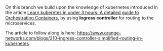 On this branch we build upon the knowledge of kubernetes introduced in the article [Learn kuberntes in under 3 hours: A detailed guide to Orchestrating Containers](https://medium.freecodecamp.org/learn-kubernetes-in-under-3-hours-a-detailed-guide-to-orchestrating-containers-114ff420e882), by using **Ingress controller** for routing to the microservices.

The article to follow along is here: https://www.orange-networks.com/blogs/210-ingress-controller-simplified-routing-in-kubernetes

